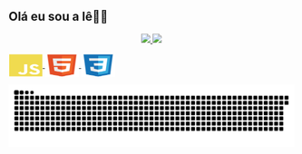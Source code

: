 ##  Olá eu sou a lê👋🏻
<div align="center">
  <a href="https://github.com/letdamiao">
  <img height="160em" src="https://github-readme-stats.vercel.app/api?username=letdamiao&show_icons=true&theme=dracula&include_all_commits=true&count_private=true"/>
  <img height="100em" src="https://github-readme-stats.vercel.app/api/top-langs/?username=letdamiao&layout=compact&langs_count=7&theme=dracula"/>
</div>
  
</div> 
  <div style="display: inline_block"><br>
  <img align="center" alt="Rafa-Js" height="40" width="60" src="https://raw.githubusercontent.com/devicons/devicon/master/icons/javascript/javascript-plain.svg">
  <img align="center" alt="Rafa-HTML" height="40" width="60" src="https://raw.githubusercontent.com/devicons/devicon/master/icons/html5/html5-original.svg">
  <img align="center" alt="Rafa-CSS" height="40" width="60" src="https://raw.githubusercontent.com/devicons/devicon/master/icons/css3/css3-original.svg">
</div>



![snake gif](https://github.com/letdamiao/letdamiao/blob/output/github-contribution-grid-snake.svg)


